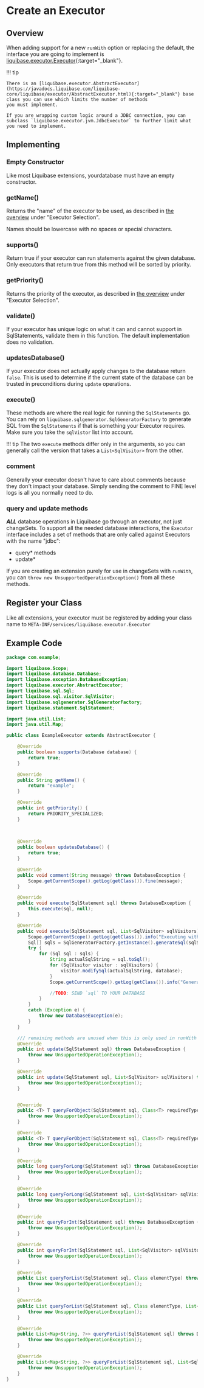 # Create an Executor

## Overview

When adding support for a new `runWith` option or replacing the default, the interface you are going to implement is [liquibase.executor.Executor](https://javadocs.liquibase.com/liquibase-core/liquibase/executor/Executor.html){:target="_blank"}.

!!! tip

    There is an [liquibase.executor.AbstractExecutor](https://javadocs.liquibase.com/liquibase-core/liquibase/executor/AbstractExecutor.html){:target="_blank"} base class you can use which limits the number of methods
    you must implement. 

    If you are wrapping custom logic around a JDBC connection, you can subclass `liquibase.executor.jvm.JdbcExecutor` to further limit what you need to implement.

## Implementing

### Empty Constructor

Like most Liquibase extensions, yourdatabase must have an empty constructor.

### getName()

Returns the "name" of the executor to be used, as described in [the overview](index.md) under "Executor Selection". 

Names should be lowercase with no spaces or special characters.

### supports()

Return true if your executor can run statements against the given database. Only executors that return true from this method will be sorted by priority. 

### getPriority()

Returns the priority of the executor, as described in [the overview](index.md) under "Executor Selection".

### validate()

If your executor has unique logic on what it can and cannot support in SqlStatements, validate them in this function. The default implementation does no validation. 

### updatesDatabase()

If your executor does not actually apply changes to the database return `false`. This is used to determine if the current state of the database can be trusted in preconditions during `update` operations.

### execute()

These methods are where the real logic for running the `SqlStatements` go.
You can rely on `liquibase.sqlgenerator.SqlGeneratorFactory` to generate SQL from the `SqlStatements` if that is something your Executor requires.
Make sure you take the `sqlVistor` list into account.

!!! tip
    The two `execute` methods differ only in the arguments, so you can generally call the version that takes a `List<SqlVisitor>` from the other.  

### comment

Generally your executor doesn't have to care about comments because they don't impact your database. Simply sending the comment to FINE level logs is all you normally need to do.

### query and update methods

**_ALL_** database operations in Liquibase go through an executor, not just changeSets. To support all the needed database interactions, the `Executor` interface includes a set of 
methods that are only called against Executors with the name "jdbc":

- query* methods
- update*

If you are creating an extension purely for use in changeSets with `runWith`, you can `throw new UnsupportedOperationException()` from all these methods. 
 

## Register your Class

Like all extensions, your executor must be registered by adding your class name to `META-INF/services/liquibase.executor.Executor`

## Example Code

```java
package com.example;

import liquibase.Scope;
import liquibase.database.Database;
import liquibase.exception.DatabaseException;
import liquibase.executor.AbstractExecutor;
import liquibase.sql.Sql;
import liquibase.sql.visitor.SqlVisitor;
import liquibase.sqlgenerator.SqlGeneratorFactory;
import liquibase.statement.SqlStatement;

import java.util.List;
import java.util.Map;

public class ExampleExecutor extends AbstractExecutor {

    @Override
    public boolean supports(Database database) {
        return true;
    }

    @Override
    public String getName() {
        return "example";
    }

    @Override
    public int getPriority() {
        return PRIORITY_SPECIALIZED;
    }

    
    
    @Override
    public boolean updatesDatabase() {
        return true;
    }

    @Override
    public void comment(String message) throws DatabaseException {
        Scope.getCurrentScope().getLog(getClass()).fine(message);
    }

    @Override
    public void execute(SqlStatement sql) throws DatabaseException {
        this.execute(sql, null);
    }

    @Override
    public void execute(SqlStatement sql, List<SqlVisitor> sqlVisitors) throws DatabaseException {
        Scope.getCurrentScope().getLog(getClass()).info("Executing with the '" + getName() + "' executor");
        Sql[] sqls = SqlGeneratorFactory.getInstance().generateSql(sqlStatement, database);
        try {
            for (Sql sql : sqls) {
                String actualSqlString = sql.toSql();
                for (SqlVisitor visitor : sqlVisitors) {
                    visitor.modifySql(actualSqlString, database);
                }
                Scope.getCurrentScope().getLog(getClass()).info("Generated SQL for change is " + actualSqlString);

                //TODO: SEND `sql` TO YOUR DATABASE
            }
        }
        catch (Exception e) {
            throw new DatabaseException(e);
        }
    }

    /// remaining methods are unused when this is only used in runWith changesets
    @Override
    public int update(SqlStatement sql) throws DatabaseException {
        throw new UnsupportedOperationException();
    }

    @Override
    public int update(SqlStatement sql, List<SqlVisitor> sqlVisitors) throws DatabaseException {
        throw new UnsupportedOperationException();
    }


    @Override
    public <T> T queryForObject(SqlStatement sql, Class<T> requiredType) throws DatabaseException {
        throw new UnsupportedOperationException();
    }

    @Override
    public <T> T queryForObject(SqlStatement sql, Class<T> requiredType, List<SqlVisitor> sqlVisitors) throws DatabaseException {
        throw new UnsupportedOperationException();
    }

    @Override
    public long queryForLong(SqlStatement sql) throws DatabaseException {
        throw new UnsupportedOperationException();
    }

    @Override
    public long queryForLong(SqlStatement sql, List<SqlVisitor> sqlVisitors) throws DatabaseException {
        throw new UnsupportedOperationException();
    }

    @Override
    public int queryForInt(SqlStatement sql) throws DatabaseException {
        throw new UnsupportedOperationException();
    }

    @Override
    public int queryForInt(SqlStatement sql, List<SqlVisitor> sqlVisitors) throws DatabaseException {
        throw new UnsupportedOperationException();
    }

    @Override
    public List queryForList(SqlStatement sql, Class elementType) throws DatabaseException {
        throw new UnsupportedOperationException();
    }

    @Override
    public List queryForList(SqlStatement sql, Class elementType, List<SqlVisitor> sqlVisitors) throws DatabaseException {
        throw new UnsupportedOperationException();
    }

    @Override
    public List<Map<String, ?>> queryForList(SqlStatement sql) throws DatabaseException {
        throw new UnsupportedOperationException();
    }

    @Override
    public List<Map<String, ?>> queryForList(SqlStatement sql, List<SqlVisitor> sqlVisitors) throws DatabaseException {
        throw new UnsupportedOperationException();
    }
}

```